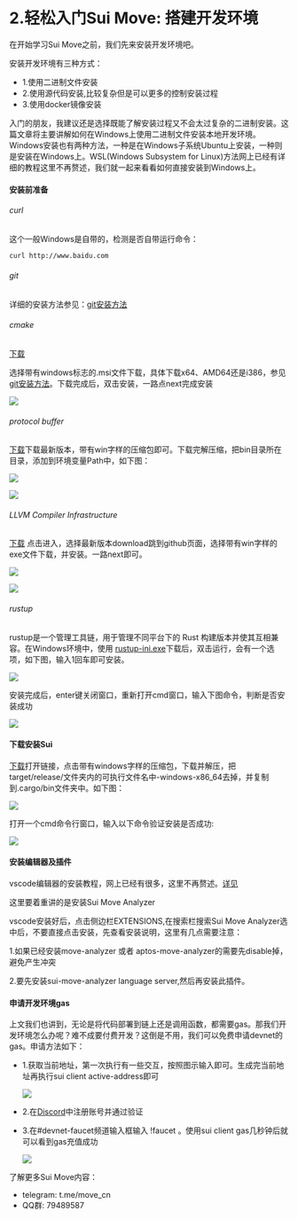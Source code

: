 # 2.轻松入门Sui Move: 搭建开发环境
在开始学习Sui Move之前，我们先来安装开发环境吧。

安装开发环境有三种方式：

- 1.使用二进制文件安装
- 2.使用源代码安装,比较复杂但是可以更多的控制安装过程
- 3.使用docker镜像安装

入门的朋友，我建议还是选择既能了解安装过程又不会太过复杂的二进制安装。这篇文章将主要讲解如何在Windows上使用二进制文件安装本地开发环境。Windows安装也有两种方法，一种是在Windows子系统Ubuntu上安装，一种则是安装在Windows上。WSL(Windows Subsystem for Linux)方法网上已经有详细的教程这里不再赘述，我们就一起来看看如何直接安装到Windows上。

#### 安装前准备

###### curl

这个一般Windows是自带的，检测是否自带运行命令：

```bash
curl http://www.baidu.com
```

###### git

详细的安装方法参见：[git安装方法](https://zhuanlan.zhihu.com/p/443527549)

###### cmake

[下载](https://cmake.org/download/)

选择带有windows标志的.msi文件下载，具体下载x64、AMD64还是i386，参见[git安装方法](https://zhuanlan.zhihu.com/p/443527549)。下载完成后，双击安装，一路点next完成安装

![](https://github.com/Crazyjs123/crazyjs123.github.io/blob/main/pic/cmake_installer.jpg?raw=true)

###### protocol buffer

[下载](https://github.com/protocolbuffers/protobuf/releases)下载最新版本，带有win字样的压缩包即可。下载完解压缩，把bin目录所在目录，添加到环境变量Path中，如下图：

![](https://github.com/Crazyjs123/crazyjs123.github.io/blob/main/pic/protocol.jpg?raw=true)

![](https://github.com/Crazyjs123/crazyjs123.github.io/blob/main/pic/protocol_path.jpg?raw=true)

######  LLVM Compiler Infrastructure

[下载](https://releases.llvm.org/) 点击进入，选择最新版本download跳到github页面，选择带有win字样的exe文件下载，并安装。一路next即可。

![](https://github.com/Crazyjs123/crazyjs123.github.io/blob/main/pic/llvm_download.jpg?raw=true)

![](https://github.com/Crazyjs123/crazyjs123.github.io/blob/main/pic/llvm_github.jpg?raw=true)

###### rustup

rustup是一个管理工具链，用于管理不同平台下的 Rust 构建版本并使其互相兼容。在Windows环境中，使用 [rustup-ini.exe](https://www.rust-lang.org/zh-CN/tools/install)下载后，双击运行，会有一个选项，如下图，输入1回车即可安装。

![](https://github.com/Crazyjs123/crazyjs123.github.io/blob/main/pic/intsall_rustup.png?raw=true)

安装完成后，enter键关闭窗口，重新打开cmd窗口，输入下图命令，判断是否安装成功

![](https://github.com/Crazyjs123/crazyjs123.github.io/blob/main/pic/rustc.jpg?raw=true)

#### 下载安装Sui

[下载](https://github.com/MystenLabs/sui/releases)打开链接，点击带有windows字样的压缩包，下载并解压，把target/release/文件夹内的可执行文件名中-windows-x86_64去掉，并复制到.cargo/bin文件夹中。如下图：

![](https://github.com/Crazyjs123/crazyjs123.github.io/blob/main/pic/sui_exec.png?raw=true)

打开一个cmd命令行窗口，输入以下命令验证安装是否成功:

![](https://github.com/Crazyjs123/crazyjs123.github.io/blob/main/pic/sui_installed.png?raw=true)

#### 安装编辑器及插件

vscode编辑器的安装教程，网上已经有很多，这里不再赘述。[详见](https://blog.csdn.net/msdcp/article/details/127033151)

这里要着重讲的是安装Sui Move Analyzer

vscode安装好后，点击侧边栏EXTENSIONS,在搜索栏搜索Sui Move Analyzer选中后，不要直接点击安装，先查看安装说明，这里有几点需要注意：

1.如果已经安装move-analyzer 或者 aptos-move-analyzer的需要先disable掉，避免产生冲突

2.要先安装sui-move-analyzer language server,然后再安装此插件。

#### 申请开发环境gas

上文我们也讲到，无论是将代码部署到链上还是调用函数，都需要gas。那我们开发环境怎么办呢？难不成要付费开发？这倒是不用，我们可以免费申请devnet的gas。申请方法如下：

- 1.获取当前地址，第一次执行有一些交互，按照图示输入即可。生成完当前地址再执行sui client active-address即可

  ![](https://github.com/Crazyjs123/crazyjs123.github.io/blob/main/pic/rustc.jpg?raw=true)

- 2.在[Discord](https://blog.csdn.net/msdcp/article/details/127033151)中注册账号并通过验证

- 3.在#devnet-faucet频道输入框输入 !faucet <WALLET ADDRESS> 。使用sui client gas几秒钟后就可以看到gas充值成功

  ![](https://github.com/Crazyjs123/crazyjs123.github.io/blob/main/pic/get_gas.png?raw=true)



了解更多Sui Move内容：

- telegram: t.me/move_cn
- QQ群: 79489587